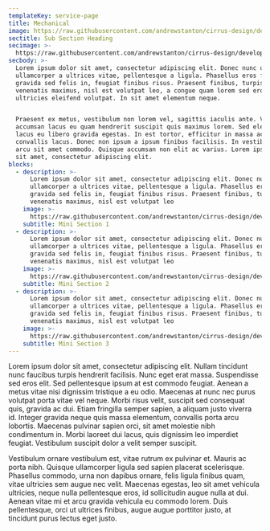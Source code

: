 ```yaml
---
templateKey: service-page
title: Mechanical
image: https://raw.githubusercontent.com/andrewstanton/cirrus-design/develop/static/img/3d-scanning-floor-ceiling.jpg
sectitle: Sub Section Heading
secimage: >-
  https://raw.githubusercontent.com/andrewstanton/cirrus-design/develop/static/img/3d-scanning-floor-ceiling.jpg
secbody: >-
  Lorem ipsum dolor sit amet, consectetur adipiscing elit. Donec nunc urna,
  ullamcorper a ultrices vitae, pellentesque a ligula. Phasellus eros felis,
  gravida sed felis in, feugiat finibus risus. Praesent finibus, turpis vitae
  venenatis maximus, nisl est volutpat leo, a congue quam lorem sed eros. In
  ultricies eleifend volutpat. In sit amet elementum neque. 


  Praesent ex metus, vestibulum non lorem vel, sagittis iaculis ante. Vestibulum
  accumsan lacus eu quam hendrerit suscipit quis maximus lorem. Sed eleifend
  lacus eu libero gravida egestas. In est tortor, efficitur in massa ac, varius
  convallis lacus. Donec non ipsum a ipsum finibus facilisis. In vestibulum vel
  arcu sit amet commodo. Quisque accumsan non elit ac varius. Lorem ipsum dolor
  sit amet, consectetur adipiscing elit.
blocks:
  - description: >-
      Lorem ipsum dolor sit amet, consectetur adipiscing elit. Donec nunc urna,
      ullamcorper a ultrices vitae, pellentesque a ligula. Phasellus eros felis,
      gravida sed felis in, feugiat finibus risus. Praesent finibus, turpis vitae
      venenatis maximus, nisl est volutpat leo
    image: >-
      https://raw.githubusercontent.com/andrewstanton/cirrus-design/develop/static/img/3d-scanning-floor-ceiling.jpg
    subtitle: Mini Section 1
  - description: >-
      Lorem ipsum dolor sit amet, consectetur adipiscing elit. Donec nunc urna,
      ullamcorper a ultrices vitae, pellentesque a ligula. Phasellus eros felis,
      gravida sed felis in, feugiat finibus risus. Praesent finibus, turpis vitae
      venenatis maximus, nisl est volutpat leo
    image: >-
      https://raw.githubusercontent.com/andrewstanton/cirrus-design/develop/static/img/3d-scanning-floor-ceiling.jpg
    subtitle: Mini Section 2
  - description: >-
      Lorem ipsum dolor sit amet, consectetur adipiscing elit. Donec nunc urna,
      ullamcorper a ultrices vitae, pellentesque a ligula. Phasellus eros felis,
      gravida sed felis in, feugiat finibus risus. Praesent finibus, turpis vitae
      venenatis maximus, nisl est volutpat leo
    image: >-
      https://raw.githubusercontent.com/andrewstanton/cirrus-design/develop/static/img/3d-scanning-floor-ceiling.jpg
    subtitle: Mini Section 3
---
```

Lorem ipsum dolor sit amet, consectetur adipiscing elit. Nullam tincidunt nunc faucibus turpis hendrerit facilisis. Nunc eget erat massa. Suspendisse sed eros elit. Sed pellentesque ipsum at est commodo feugiat. Aenean a metus vitae nisi dignissim tristique a eu odio. Maecenas at nunc nec purus volutpat porta vitae vel neque. Morbi risus velit, suscipit sed consequat quis, gravida ac dui. Etiam fringilla semper sapien, a aliquam justo viverra id. Integer gravida neque quis massa elementum, convallis porta arcu lobortis. Maecenas pulvinar sapien orci, sit amet molestie nibh condimentum in. Morbi laoreet dui lacus, quis dignissim leo imperdiet feugiat. Vestibulum suscipit dolor a velit semper suscipit.

Vestibulum ornare vestibulum est, vitae rutrum ex pulvinar et. Mauris ac porta nibh. Quisque ullamcorper ligula sed sapien placerat scelerisque. Phasellus commodo, urna non dapibus ornare, felis ligula finibus quam, vitae ultricies sem augue nec velit. Maecenas egestas, leo sit amet vehicula ultricies, neque nulla pellentesque eros, id sollicitudin augue nulla at dui. Aenean vitae mi et arcu gravida vehicula eu commodo lorem. Duis pellentesque, orci ut ultrices finibus, augue augue porttitor justo, at tincidunt purus lectus eget justo.